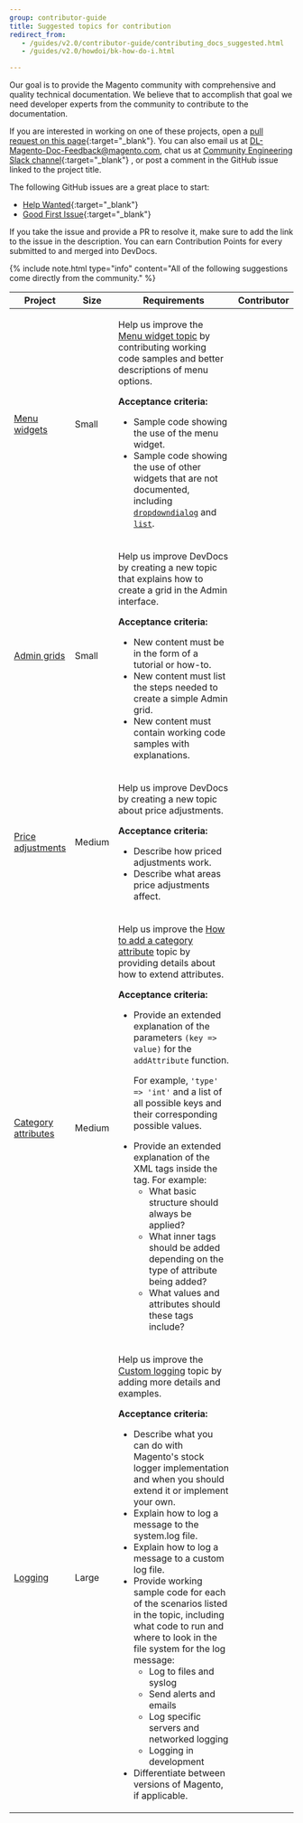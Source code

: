 ```yaml
---
group: contributor-guide
title: Suggested topics for contribution
redirect_from:
   - /guides/v2.0/contributor-guide/contributing_docs_suggested.html
   - /guides/v2.0/howdoi/bk-how-do-i.html

---
```


Our goal is to provide the Magento community with comprehensive and quality technical documentation. We believe that to accomplish that goal we need developer experts from the community to contribute to the documentation.

If you are interested in working on one of these projects, open a [pull request on this page](https://github.com/magento/devdocs/tree/develop/guides/v2.0/contributor-guide/contributing_docs_suggested.md){:target="_blank"}. You can also email us at <DL-Magento-Doc-Feedback@magento.com>, chat us at [Community Engineering Slack channel](https://magentocommeng.slack.com/messages/CAN932A3H){:target="_blank"} , or post a comment in the GitHub issue linked to the project title.

The following GitHub issues are a great place to start:

* [Help Wanted](https://github.com/magento/devdocs/issues?q=is%3Aissue+is%3Aopen+label%3A%22help+wanted%22){:target="_blank"}
* [Good First Issue](https://github.com/magento/devdocs/issues?q=is%3Aissue+is%3Aopen+label%3A%22good+first+issue%22){:target="_blank"}

If you take the issue and provide a PR to resolve it, make sure to add the link to the issue in the description. You can earn Contribution Points for every submitted to and merged into DevDocs.

{% include note.html type="info" content="All of the following suggestions come directly from the community." %}

<table>
   <colgroup>
      <col width="15%" />
      <col width="15%" />
      <col width="55%" />
      <col width="15%" />
   </colgroup>
   <thead>
      <tr>
         <th>Project</th>
         <th>Size</th>
         <th>Requirements</th>
         <th>Contributor</th>
      </tr>
   </thead>
   <tbody>
      <tr>
        <td><a href="https://github.com/magento/devdocs/issues/1276" target="_blank">Menu widgets</a></td>
        <td>Small</td>
        <td>
          <p>Help us improve the <a href="{{ page.baseurl }}/javascript-dev-guide/widgets/widget_menu.html">Menu widget topic</a> by contributing working code samples and better descriptions of menu options.</p>
          <p><strong>Acceptance criteria:</strong></p>
            <ul>
              <li>Sample code showing the use of the menu widget.</li>
              <li>Sample code showing the use of other widgets that are not documented, including <code><a href="{{ site.baseurl }}/guides/v2.0/javascript-dev-guide/widgets/widget_dialog.html">dropdowndialog</a></code> and <code><a href="{{ site.baseurl }}/guides/v2.0/javascript-dev-guide/widgets/widget_list.html">list</a></code>.</li>
            </ul>
        </td>
        <td />
      </tr>
      <tr>
        <td><a href="https://github.com/magento/devdocs/issues/1465" target="_blank">Admin grids</a></td>
        <td>Small</td>
        <td>
          <p>Help us improve DevDocs by creating a new topic that explains how to create a grid in the Admin interface.</p>
          <p><strong>Acceptance criteria:</strong></p>
            <ul>
              <li>New content must be in the form of a tutorial or how-to.</li>
              <li>New content must list the steps needed to create a simple Admin grid.</li>
              <li>New content must contain working code samples with explanations.</li>
            </ul>
        </td>
        <td />
      </tr>
      <tr>
        <td><a href="https://github.com/magento/devdocs/issues/1437" target="_blank">Price adjustments</a></td>
        <td>Medium</td>
        <td>
          <p>Help us improve DevDocs by creating a new topic about price adjustments.</p>
          <p><strong>Acceptance criteria:</strong></p>
            <ul>
              <li>Describe how priced adjustments work.</li>
              <li>Describe what areas price adjustments affect.</li>
            </ul>
        </td>
        <td />
      </tr>
      <tr>
        <td><a href="https://github.com/magento/devdocs/issues/1637" target="_blank">Category attributes</a></td>
        <td>Medium</td>
        <td>
          <p>Help us improve the <a href="{{ page.baseurl }}/ui_comp_guide/howto/add_category_attribute.html">How to add a category attribute</a> topic by providing details about how to extend attributes.</p>
          <p><strong>Acceptance criteria:</strong></p>
            <ul>
              <li>Provide an extended explanation of the parameters <code>(key => value)</code> for the <code>addAttribute</code> function.
              <p>For example, <code>'type' => 'int'</code> and a list of all possible keys and their corresponding possible values.</p></li>
              <li>Provide an extended explanation of the XML tags inside the tag. For example:
                <ul>
                  <li>What basic structure should always be applied?</li>
                  <li>What inner tags should be added depending on the type of attribute being added?</li>
                  <li>What values and attributes should these tags include?</li>
                </ul></li>
            </ul>
        </td>
        <td />
      </tr>
      <tr>
        <td><a href="https://github.com/magento/devdocs/issues/434" target="_blank">Logging</a></td>
        <td>Large</td>
        <td>
          <p>Help us improve the <a href="{{ page.baseurl }}/config-guide/log/log-intro.html">Custom logging</a> topic by adding more details and examples.</p>
          <p><strong>Acceptance criteria:</strong></p>
            <ul>
              <li>Describe what you can do with Magento's stock logger implementation and when you should extend it or implement your own.</li>
              <li>Explain how to log a message to the system.log file.</li>
              <li>Explain how to log a message to a custom log file.</li>
              <li>Provide working sample code for each of the scenarios listed in the topic, including what code to run and where to look in the file system for the log message:
                <ul>
                  <li>Log to files and syslog</li>
                  <li>Send alerts and emails</li>
                  <li>Log specific servers and networked logging</li>
                  <li>Logging in development</li>
                </ul></li>
              <li>Differentiate between versions of Magento, if applicable.</li>
            </ul>
        </td>
        <td />
      </tr>
   </tbody>
</table>
